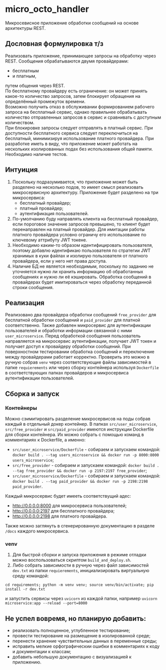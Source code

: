 # micro_octo_handler
Микросевисное приложение обработки сообщений на основе архитектуры REST.  
## Дословная формулировка т/з  
Реализовать приложение, принимающее запросы на обработку через REST.
Сообщения обрабатываются двумя провайдерами:  
 - бесплатным
 - и платным,
   
 путем общения через REST.  
По бесплатному провайдеру есть ограничение: он может принять какое-то количество запросов, затем блокирует обращения на определённый промежуток времени.  
Возможно получить отказ в обслуживании формированием рабочего запроса на бесплатный сервис, однако правильнее обрабатывать количество отправленных запросов в сервис и сравнивать с доступным количеством.  
При блокировке запросы следует отправлять в платный сервис. При доступности бесплатного сервиса следует переключиться на бесплатный, минимизируя использование платного провайдера.
При разработке иметь в виду, что приложение может работать на нескольких изолированных подах без использования общей памяти.  
Необходимо наличие тестов.

## Интуиция
1. Поскольку подразумивается, что приложение может быть разделено на несколько подов, то имеет смысл реализовать микросервисную архитектуру. Приложение будет разделено на три микросервиса: 
    - бесплатный провайдер;  
    - платный провайдер;
    - аутентификация пользователей.
2. По-умолчанию буду направлять клиента на бесплатный провайдер, если пороговое значение запросов превышено, то клиент будет перенаправлен на платный провайдер. Для имитации работы платного провайдера условно ограничу его использование по ключевому аттрибуту JWT токене.  
3. Необходимо каким-то образом идентифицировать пользователя, поэтому добавлю идентификаю пользователя по стратегии JWT хранимых в куки файлах и изолирую пользователя от платного провайдера, если у него нет права доступа.
4. Наличие БД не является необходимым, поскольку по заданию не уточняется нужно ли хранить информацию об обработанных сообщениях и нужно ли её кэшировать. Обработка сообщений в провайдерах будет имитироваться через обработку переданной строки сообщения.

## Реализация
Реализовано два провайдера обработки сообщений `free_provider` для бесплатной обработки сообщений и `paid_provider` для платной соответственно. Также добавлен микросервис для аутентификации пользователей и обработки информации связанной с ними `user_microservice`. Перед обработкой сообщения пользователь направляется на микросервис аутентификации, получает JWT токен и получает доступ к провайдеру обработки сообщений. При поверхностном тестировании обработка сообщений и переключение между провайдерами работает корректно. Проверить это можно в ручную собрав `venv` через соответствующие файлы зависимостей в папке `requierements` или через сборку контейнера используя `Dockerfile` в соответствующих папках провайдеров и микросервиса аутентификации пользователей.

## Сборка и запуск
### Контейнеры
Можно сэимитировать разделение микросервисов на поды собрав каждый в отдельный докер контейнер. В папках `src/user_microservice`, `src/free_provider` и `src/paid_provider` имеются инструкции Dockerfile для сборки контейнера. Их можно собрать с помощью команд в комментариях к Dockerfile, а именно:
- `src/user_microservice/Dockerfile` - собираем и запускаем командой: ```docker build . --tag users_microservice && docker run -p 8000:8000 users_microservice```;
- `src/free_provider` - собираем и запускаем командой: ```docker build . --tag free_provider && docker run -p 2197:2197 free_provider```;
- `src/user_microservice/Dockerfile` - собираем и запускаем командой: ```docker build . --tag paid_provider && docker run -p 2198:2198 paid_provider```.

Каждый микросервис будет имееть соответствущий адес:
- http://0.0.0.0:8000 для микросервиса пользователей;
- http://0.0.0.0:2197 для бесплатного провайдера;
- http://0.0.0.0:2198 для платного провайдера.

Также можно заглянуть в сгенерированную документацию в разделе `/docs` каждого микросервиса.

### venv
1. Для быстрой сборки и запуска приложения в режиме отладки можно воспользоваться скриптом `build_and_deploy.sh`. 
2. Либо собрать зависимости в ручную через файл зависимостей `dev.txt` из папки `requierements`, инициализировать виртуальную среду командой:
```shell
cd requirements; python -m venv venv; source venv/bin/activate; pip install -r dev.txt
```
и запустить сервисы через `uvicorn` из каждой папки, например `uvicorn microservice:app --reload --port=8000`
## Не успел вовремя, но планирую добавить:
- реализовать полноценное, углубленное тестирование;
- провести тестирование на размещение в изолированной среде;
- перенести хранение чувствительных данных в переменные среды;
- исправить мелкие орфографическии ошибки в комментариях к коду и документации к классам;
- добавить небольшую документацию с визуализацией к приложению.
